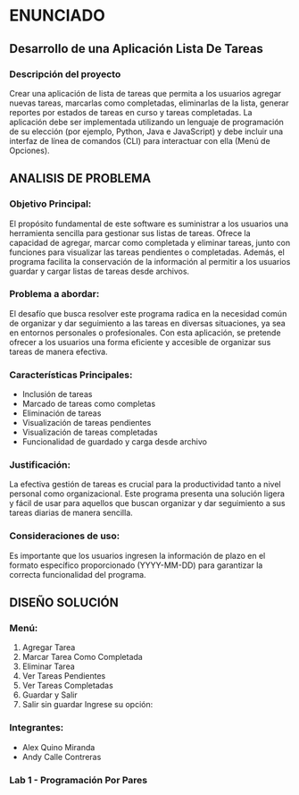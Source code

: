 # ENUNCIADO

## Desarrollo de una Aplicación Lista De Tareas

### Descripción del proyecto

Crear una aplicación de lista de tareas que permita a los usuarios agregar nuevas tareas, marcarlas como completadas, eliminarlas de la lista, generar reportes por estados de tareas en curso y tareas completadas. La aplicación debe ser implementada utilizando un lenguaje de programación de su elección (por ejemplo, Python, Java e JavaScript) y debe incluir una interfaz de línea de comandos (CLI) para interactuar con ella (Menú de Opciones).


## ANALISIS DE PROBLEMA

### Objetivo Principal:

El propósito fundamental de este software es suministrar a los usuarios una herramienta sencilla para gestionar sus listas de tareas. Ofrece la capacidad de agregar, marcar como completada y eliminar tareas, junto con funciones para visualizar las tareas pendientes o completadas. Además, el programa facilita la conservación de la información al permitir a los usuarios guardar y cargar listas de tareas desde archivos.

### Problema a abordar:

El desafío que busca resolver este programa radica en la necesidad común de organizar y dar seguimiento a las tareas en diversas situaciones, ya sea en entornos personales o profesionales. Con esta aplicación, se pretende ofrecer a los usuarios una forma eficiente y accesible de organizar sus tareas de manera efectiva.

### Características Principales:

- Inclusión de tareas
- Marcado de tareas como completas
- Eliminación de tareas
- Visualización de tareas pendientes
- Visualización de tareas completadas
- Funcionalidad de guardado y carga desde archivo

### Justificación:

La efectiva gestión de tareas es crucial para la productividad tanto a nivel personal como organizacional. Este programa presenta una solución ligera y fácil de usar para aquellos que buscan organizar y dar seguimiento a sus tareas diarias de manera sencilla.


### Consideraciones de uso:

Es importante que los usuarios ingresen la información de plazo en el formato específico proporcionado (YYYY-MM-DD) para garantizar la correcta funcionalidad del programa.

## DISEÑO SOLUCIÓN

### Menú:

1. Agregar Tarea
2. Marcar Tarea Como Completada
3. Eliminar Tarea
4. Ver Tareas Pendientes
5. Ver Tareas Completadas
6. Guardar y Salir
7. Salir sin guardar
Ingrese su opción:

### Integrantes:

- Alex Quino Miranda
- Andy Calle Contreras

### Lab 1 - Programación Por Pares
